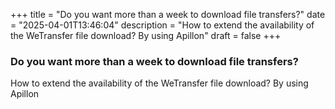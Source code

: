 +++
title = "Do you want more than a week to download file transfers?"
date = "2025-04-01T13:46:04"
description = "How to extend the availability of the WeTransfer file download? By using Apillon"
draft = false
+++

### Do you want more than a week to download file transfers?


How to extend the availability of the WeTransfer file download? By using Apillon
